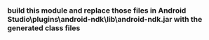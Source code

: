 ### build this module and replace those files in Android Studio\plugins\android-ndk\lib\android-ndk.jar with the generated class files
